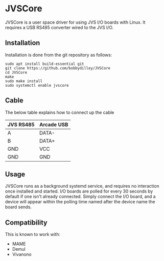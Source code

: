 
# JVSCore

JVSCore is a user space driver for using JVS I/O boards with Linux. It requires a USB RS485 converter wired to the JVS I/O.

## Installation

Installation is done from the git repository as follows:

```
sudo apt install build-essential git
git clone https://github.com/bobbydilley/JVSCore
cd JVSCore
make
sudo make install
sudo systemctl enable jvscore
```

## Cable

The below table explains how to connect up the cable

|JVS RS485|Arcade USB|
|---|---|
|A|DATA-|
|B|DATA+|
|GND|VCC|
|GND|GND|

## Usage

JVSCore runs as a background systemd service, and requires no interaction once installed and started. I/O boards are polled for every 30 seconds by default if one isn't already connected. Simply connect the I/O board, and a device will appear within the polling time named after the device name the board sends.

## Compatibility

This is known to work with:

- MAME
- Demul
- Vivanono
